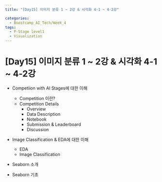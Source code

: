 ```yaml
---
title: "[Day15] 이미지 분류 1 ~ 2강 & 시각화 4-1 ~ 4-2강"

categories:
  - Boostcamp_AI_Tech/Week_4
tags:
  - P-Stage level1
  - Visualization
---
```


# [Day15] 이미지 분류 1 ~ 2강 & 시각화 4-1 ~ 4-2강

* Competiion with AI Stages에 대한 이해
  * Competition 이란?
  * Competition Details
    * Overview
    * Data Description
    * Notebook
    * Submission & Leaderboard
    * Discussion

* Image Classification & EDA에 대한 이해
  * EDA
  * Image Classification
    
* Seaborn 소개

* Seaborn 기초







  




